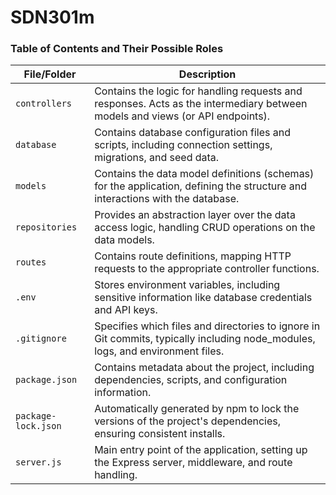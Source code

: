 # SDN301m

### Table of Contents and Their Possible Roles

| **File/Folder**     | **Description**                                                                                                                |
| ------------------- | ------------------------------------------------------------------------------------------------------------------------------ |
| `controllers`       | Contains the logic for handling requests and responses. Acts as the intermediary between models and views (or API endpoints).  |
| `database`          | Contains database configuration files and scripts, including connection settings, migrations, and seed data.                   |
| `models`            | Contains the data model definitions (schemas) for the application, defining the structure and interactions with the database.  |
| `repositories`      | Provides an abstraction layer over the data access logic, handling CRUD operations on the data models.                         |
| `routes`            | Contains route definitions, mapping HTTP requests to the appropriate controller functions.                                     |
| `.env`              | Stores environment variables, including sensitive information like database credentials and API keys.                          |
| `.gitignore`        | Specifies which files and directories to ignore in Git commits, typically including node_modules, logs, and environment files. |
| `package.json`      | Contains metadata about the project, including dependencies, scripts, and configuration information.                           |
| `package-lock.json` | Automatically generated by npm to lock the versions of the project's dependencies, ensuring consistent installs.               |
| `server.js`         | Main entry point of the application, setting up the Express server, middleware, and route handling.                            |
